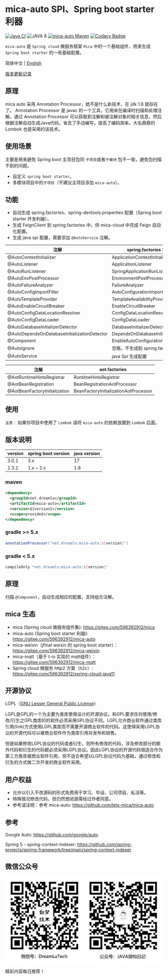 # mica-auto SPI、Spring boot starter 利器
[![Java CI](https://github.com/lets-mica/mica-auto/workflows/Java%20CI/badge.svg)](https://github.com/lets-mica/mica-auto/actions)
![JAVA 8](https://img.shields.io/badge/JDK-1.8+-brightgreen.svg)
[![mica-auto Maven](https://img.shields.io/maven-central/v/net.dreamlu/mica-auto.svg?style=flat-square)](https://mvnrepository.com/artifact/net.dreamlu/mica-auto)
[![Codacy Badge](https://app.codacy.com/project/badge/Grade/681f9f08bc3d4b799f843eb2ff8be287)](https://www.codacy.com/gh/lets-mica/mica-auto/dashboard?utm_source=github.com&amp;utm_medium=referral&amp;utm_content=lets-mica/mica-auto&amp;utm_campaign=Badge_Grade)

`mica-auto` 是 `Spring cloud` 微服务框架 `Mica` 中的一个基础组件，用来生成 `Spring boot starter` 的一些基础配置。 

简体中文 | [English](README_EN.md) 

[版本更新记录](CHANGELOG.md)

## 原理

mica auto 采用 Annotation Processor，她不是什么新技术，在 jdk 1.6 就存在了。 Annotation Processor 是 javac 的一个工具，它用来在编译时扫描和处理注解。通过 Annotation Processor 可以获取到注解和被注解对象的相关信息，然后根据注解自动生成Java代码，省去了手动编写，提高了编码效率。大名鼎鼎的 Lombok 也是采用的该技术。

## 使用场景
主要是用来避免 Spring boot 主项目包同 `子项目`或者`子模块` 包不一致，避免包扫描不到的问题。 

- 自定义 `spring boot starter`。
- 多模块项目中的`子项目`（不建议主项目添加 `mica-auto`）。

## 功能
- 自动生成 spring.factories、spring-devtools.properties 配置（Spring boot starter 开发利器）。
- 生成 FeignClient 到 spring.factories 中，供 mica-cloud 中完成 Feign 自动化配置。
- 生成 java spi 配置，需要添加 `@AutoService` 注解。

| 注解                            | spring.factories 或 Spi key     |
| ------------------------------- | ------------------------------- |
| @AutoContextInitializer         | ApplicationContextInitializer   |
| @AutoListener                   | ApplicationListener             |
| @AutoRunListener                | SpringApplicationRunListener    |
| @AutoEnvPostProcessor           | EnvironmentPostProcessor        |
| @AutoFailureAnalyzer            | FailureAnalyzer                 |
| @AutoConfigImportFilter         | AutoConfigurationImportFilter   |
| @AutoTemplateProvider           | TemplateAvailabilityProvider    |
| @AutoEnableCircuitBreaker       | EnableCircuitBreaker            |
| @AutoConfigDataLocationResolver | ConfigDataLocationResolver      |
| @AutoConfigDataLoader           | ConfigDataLoader                |
| @AutoDatabaseInitializerDetector | DatabaseInitializerDetector         |
| @AutoDependsOnDatabaseInitializationDetector | DependsOnDatabaseInitializationDetector         |
| @Component                      | EnableAutoConfiguration         |
| @AutoIgnore                     | 忽略，不生成到 spring.factories |
| @AutoService                    | java Spi 生成配置               |

| 注解                            | aot.factories                     |
| ------------------------------- | ------------------------------- |
| @AotRuntimeHintsRegistrar      | RuntimeHintsRegistrar                |
| @AotBeanRegistration           | BeanRegistrationAotProcessor                |
| @AotBeanFactoryInitialization  | BeanFactoryInitializationAotProcessor                |

## 使用
`注意：` 如果你项目中使用了 `Lombok` 请将 `mica-auto` 的依赖放置到 `Lombok` 后面。

## 版本说明
| version | spring boot version | java version |
|---------|----------------|--------------|
| 3.0.1   | 3.x            | 17           |
| 2.3.1   | 1.x ~ 2.x      | 1.8          |

### maven
```xml
<dependency>
  <groupId>net.dreamlu</groupId>
  <artifactId>mica-auto</artifactId>
  <version>${version}</version>
  <scope>provided</scope>
</dependency>
```

### gradle >= 5.x
```groovy
annotationProcessor("net.dreamlu:mica-auto:${version}")
```

### gradle < 5.x
```groovy
compileOnly "net.dreamlu:mica-auto:${version}"
```

## 原理
扫描 `@Component`，自动生成相应的配置，支持组合注解。

## mica 生态

- mica (Spring cloud 微服务组件集): https://gitee.com/596392912/mica
- mica-auto (Spring boot starter 利器): https://gitee.com/596392912/mica-auto
- mica-weixin（jfinal weixin 的 spring boot starter）：https://gitee.com/596392912/mica-weixin
- mica-mqtt（基于 t-io 实现的 mqtt组件）：https://gitee.com/596392912/mica-mqtt
- Spring cloud 微服务 http2 方案（h2c）: https://gitee.com/596392912/spring-cloud-java11

## 开源协议
LGPL（[GNU Lesser General Public License](http://www.gnu.org/licenses/lgpl.html)）

LGPL是GPL的一个为主要为类库使用设计的开源协议。和GPL要求任何使用/修改/衍生之GPL类库的的软件必须采用GPL协议不同。LGPL允许商业软件通过类库引用(link)方式使用LGPL类库而不需要开源商业软件的代码。这使得采用LGPL协议的开源代码可以被商业软件作为类库引用并发布和销售。

但是如果修改LGPL协议的代码或者衍生，则所有修改的代码，涉及修改部分的额外代码和衍生的代码都必须采用LGPL协议。因此LGPL协议的开源代码很适合作为第三方类库被商业软件引用，但不适合希望以LGPL协议代码为基础，通过修改和衍生的方式做二次开发的商业软件采用。

## 用户权益
* 允许以引入不改源码的形式免费用于学习、毕设、公司项目、私活等。
* 特殊情况修改代码，但仍然想闭源需经过作者同意。
* 参考请注明：参考 mica-auto: https://github.com/lets-mica/mica-auto

## 参考
Google Auto: https://github.com/google/auto

Spring 5 - spring-context-indexer: https://github.com/spring-projects/spring-framework/tree/main/spring-context-indexer

## 微信公众号

![如梦技术](docs/dreamlu-weixin.jpg)

精彩内容每日推荐！